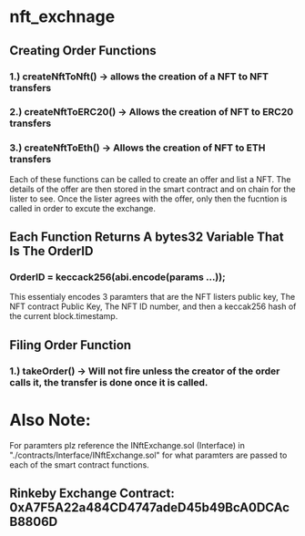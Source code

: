# nft_exchnage

## Creating Order Functions

### 1.) createNftToNft() -> allows the creation of a NFT to NFT transfers

### 2.) createNftToERC20() -> Allows the creation of NFT to ERC20 transfers

### 3.) createNftToEth() -> Allows the creation of NFT to ETH transfers

Each of these functions can be called to create an offer and list a NFT. The details of the offer are then stored in the smart contract and on chain
for the lister to see. Once the lister agrees with the offer, only then the fucntion is called in order to excute the exchange.

## Each Function Returns A bytes32 Variable That Is The OrderID

### OrderID = keccack256(abi.encode(params ...)); 

This essentialy encodes 3 paramters that are the NFT listers public key, The NFT contract Public Key, The NFT ID number, and then a keccak256 hash of the current block.timestamp.

## Filing Order Function

### 1.) takeOrder() -> Will not fire unless the creator of the order calls it, the transfer is done once it is called.

# Also Note:

For paramters plz reference the INftExchange.sol (Interface) in "./contracts/Interface/INftExchange.sol" for what paramters are passed to each 
of the smart contract functions.

## Rinkeby Exchange Contract: 0xA7F5A22a484CD4747adeD45b49BcA0DCAcB8806D
